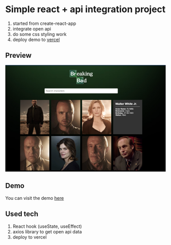 # Simple react + api integration project

1. started from create-react-app
2. integrate open api
3. do some css styling work
4. deploy demo to [vercel](https://vercel.com/)

## Preview

![preview](/src/img/preview.png)

## Demo

You can visit the demo [here](https://simple-ui-002.vercel.app/)

## Used tech

1. React hook (useState, useEffect)
2. axios library to get open api data
3. deploy to vercel
